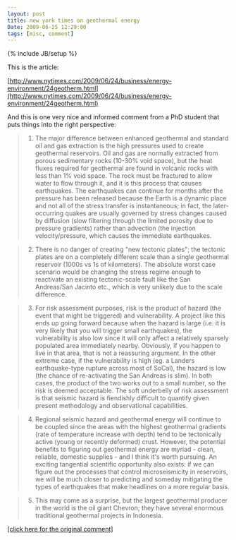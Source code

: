 ```yaml
---
layout: post
title: new york times on geothermal energy
Date: 2009-06-25 12:29:00
tags: [misc, comment]
---
```

{% include JB/setup %} 

This is the article: 
  
[http://www.nytimes.com/2009/06/24/business/energy-environment/24geotherm.html](http://www.nytimes.com/2009/06/24/business/energy-environment/24geotherm.html)  
  
And this is one very nice and informed comment from a PhD student that puts things into the right perspective:  

> 1) The major difference between enhanced geothermal and standard oil and gas extraction is the high pressures used to create geothermal reservoirs. Oil and gas are normally extracted from porous sedimentary rocks (10-30% void space), but the heat fluxes required for geothermal are found in volcanic rocks with less than 1% void space. The rock must be fractured to allow water to flow through it, and it is this process that causes earthquakes. The earthquakes can continue for months after the pressure has been released because the Earth is a dynamic place and not all of the stress transfer is instantaneous; in fact, the later-occurring quakes are usually governed by stress changes caused by diffusion (slow filtering through the limited porosity due to pressure gradients) rather than advection (the injection velocity/pressure, which causes the immediate earthquakes.  
  
> 2) There is no danger of creating "new tectonic plates"; the tectonic plates are on a completely different scale than a single geothermal reservoir (1000s vs 1s of kilometers). The absolute worst case scenario would be changing the stress regime enough to reactivate an existing tectonic-scale fault like the San Andreas/San Jacinto etc., which is very unlikely due to the scale difference.  
  
> 3) For risk assessment purposes, risk is the product of hazard (the event that might be triggered) and vulnerability. A project like this ends up going forward because when the hazard is large (i.e. it is very likely that you will trigger small earthquakes), the vulnerability is also low since it will only affect a relatively sparsely populated area immediately nearby. Obviously, if you happen to live in that area, that is not a reassuring argument. In the other extreme case, if the vulnerability is high (eg. a Landers earthquake-type rupture across most of SoCal), the hazard is low (the chance of re-activating the San Andreas is slim). In both cases, the product of the two works out to a small number, so the risk is deemed acceptable. The soft underbelly of risk assessment is that seismic hazard is fiendishly difficult to quantify given present methodology and observational capabilities.  
  
> 4) Regional seismic hazard and geothermal energy will continue to be coupled since the areas with the highest geothermal gradients (rate of temperature increase with depth) tend to be tectonically active (young or recently deformed) crust. However, the potential benefits to figuring out geothermal energy are myriad - clean, reliable, domestic supplies - and I think it's worth pursuing. An exciting tangential scientific opportunity also exists: if we can figure out the processes that control microseismicity in reservoirs, we will be much closer to predicting and someday mitigating the types of earthquakes that make headlines on a more regular basis.  
  
> 5) This may come as a surprise, but the largest geothermal producer in the world is the oil giant Chevron; they have several enormous traditional geothermal projects in Indonesia.  
  
[[click here for the original comment]](http://community.nytimes.com/comments/www.nytimes.com/2009/06/24/business/energy-environment/24geotherm.html?permid=48#comment48)  
